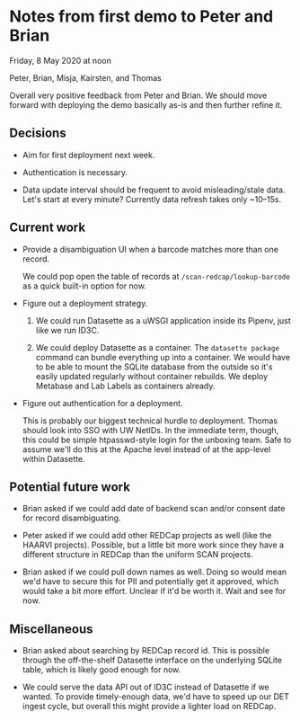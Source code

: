 # Notes from first demo to Peter and Brian

Friday, 8 May 2020 at noon

Peter, Brian, Misja, Kairsten, and Thomas

Overall very positive feedback from Peter and Brian.  We should move forward
with deploying the demo basically as-is and then further refine it.

## Decisions

  - Aim for first deployment next week.

  - Authentication is necessary.

  - Data update interval should be frequent to avoid misleading/stale data.
    Let's start at every minute?  Currently data refresh takes only ~10–15s.

## Current work

  - Provide a disambiguation UI when a barcode matches more than one record.

    We could pop open the table of records at `/scan-redcap/lookup-barcode` as
    a quick built-in option for now.

  - Figure out a deployment strategy.
  
    1. We could run Datasette as a uWSGI application inside its Pipenv, just
       like we run ID3C.

    2. We could deploy Datasette as a container.  The `datasette package`
       command can bundle everything up into a container.  We would have to be
       able to mount the SQLite database from the outside so it's easily
       updated regularly without container rebuilds.  We deploy Metabase and
       Lab Labels as containers already.

  - Figure out authentication for a deployment.
  
    This is probably our biggest technical hurdle to deployment.  Thomas should
    look into SSO with UW NetIDs.  In the immediate term, though, this could be
    simple htpasswd-style login for the unboxing team.  Safe to assume we'll do
    this at the Apache level instead of at the app-level within Datasette.

## Potential future work

  - Brian asked if we could add date of backend scan and/or consent date for
    record disambiguating.

  - Peter asked if we could add other REDCap projects as well (like the HAARVI
    projects).  Possible, but a little bit more work since they have a
    different structure in REDCap than the uniform SCAN projects.

  - Brian asked if we could pull down names as well.  Doing so would mean we'd
    have to secure this for PII and potentially get it approved, which would
    take a bit more effort.  Unclear if it'd be worth it.  Wait and see for
    now.

## Miscellaneous

  - Brian asked about searching by REDCap record id.  This is possible through
    the off-the-shelf Datasette interface on the underlying SQLite table, which
    is likely good enough for now.

  - We could serve the data API out of ID3C instead of Datasette if we wanted.
    To provide timely-enough data, we'd have to speed up our DET ingest cycle,
    but overall this might provide a lighter load on REDCap.

